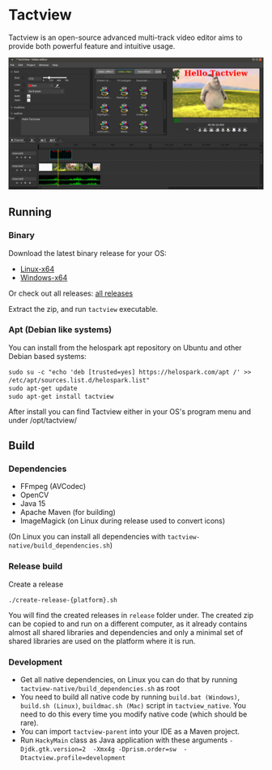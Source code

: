 # Tactview

Tactview is an open-source advanced multi-track video editor aims to provide both powerful feature and intuitive usage.

![Screenshot](/images/screenshot-2.png)

## Running

### Binary

Download the latest binary release for your OS:
  
  - [Linux-x64](https://helospark.com/tactview/download/tactview_linux64_snapshot.zip)
  - [Windows-x64](https://helospark.com/tactview/download/tactview_win64_snapshot.zip)

Or check out all releases: [all releases](https://helospark.com/tactview/download/)

Extract the zip, and run `tactview` executable.

### Apt (Debian like systems)

You can install from the helospark apt repository on Ubuntu and other Debian based systems:

    sudo su -c "echo 'deb [trusted=yes] https://helospark.com/apt /' >> /etc/apt/sources.list.d/helospark.list"
    sudo apt-get update
    sudo apt-get install tactview

After install you can find Tactview either in your OS's program menu and under /opt/tactview/

## Build

### Dependencies


 - FFmpeg (AVCodec)
 - OpenCV
 - Java 15
 - Apache Maven (for building)
 - ImageMagick (on Linux during release used to convert icons)


(On Linux you can install all dependencies with `tactview-native/build_dependencies.sh`)

### Release build


Create a release

	./create-release-{platform}.sh

You will find the created releases in `release` folder under. The created zip can be copied to and run on a different computer, as it already contains almost all shared libraries and dependencies and only a minimal set of shared libraries are used on the platform where it is run.

### Development

 - Get all native dependencies, on Linux you can do that by running `tactview-native/build_dependencies.sh` as root
 - You need to build all native code by running `build.bat (Windows)`, `build.sh (Linux)`, `buildmac.sh (Mac)` script in `tactview_native`. You need to do this every time you modify native code (which should be rare). 
 - You can import `tactview-parent` into your IDE as a Maven project.
 - Run `HackyMain` class as Java application with these arguments `-Djdk.gtk.version=2  -Xmx4g -Dprism.order=sw  -Dtactview.profile=development`
